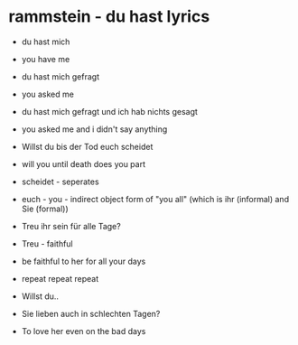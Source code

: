 # rammstein - du hast lyrics

- du hast mich
- you have me

- du hast mich gefragt
- you asked me

- du hast mich gefragt und ich hab nichts gesagt
- you asked me and i didn't say anything

- Willst du bis der Tod euch scheidet
- will you until death does you part
- scheidet - seperates
- euch - you - indirect object form of "you all" (which is ihr (informal) and Sie (formal))

- Treu ihr sein für alle Tage?
- Treu - faithful
- be faithful to her for all your days

- repeat repeat repeat

- Willst du..
- Sie lieben auch in schlechten Tagen?
- To love her even on the bad days